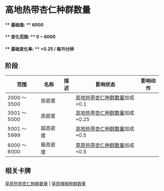 # 高地热带杏仁种群数量  
#### ** 基础值: ** 6000   
#### ** 变化范围: ** 0 ~ 6000  
#### ** 基础变化率: ** +0.25 / 每15分钟   
## 阶段  
范围  |  名称  |  描述  |  影响状态  |  影响动作  
----  |  ----  |  ----  |  ----  |  ----  
2000 ～ 3500  |  低密度  |    |  [高地热带杏仁种群数量](Almond_HighlandsPop.md)加成+0.1  |    
3501 ～ 5000  |  高密度  |    |  [高地热带杏仁种群数量](Almond_HighlandsPop.md)加成+0.25  |    
5001 ～ 5999  |  超高密度  |    |  [高地热带杏仁种群数量](Almond_HighlandsPop.md)加成+0.5  |    
6000 ～ 6000  |  极高密度  |    |  [草原热带杏仁种群数量](Almond_GrasslandPop.md)加成+0.5  |    
## 相关卡牌  
[草原热带杏仁种群数量](Almond_GrasslandPop.md)  |  [草原辣椒种群数量](Chilies_GrasslandPop.md)  


<script>document.title="高地热带杏仁种群数量 - 卡牌生存百科 Card Survival Wiki";</script>
